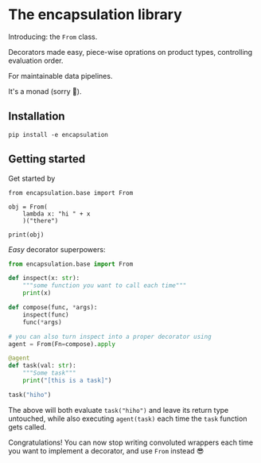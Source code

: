 # The encapsulation library 

Introducing: the `From` class.

Decorators made easy, piece-wise oprations on product types, controlling evaluation order.

For maintainable data pipelines.

It's a monad (sorry 🍪).

## Installation

`pip install -e encapsulation`

## Getting started

Get started by 

```
from encapsulation.base import From

obj = From(
    lambda x: "hi " + x        
    )("there")

print(obj)
```

*Easy* decorator superpowers:

```python
from encapsulation.base import From

def inspect(x: str): 
    """some function you want to call each time"""
    print(x)

def compose(func, *args):
    inspect(func)
    func(*args)

# you can also turn inspect into a proper decorator using
agent = From(Fn=compose).apply

@agent
def task(val: str):
    """Some task"""
    print("[this is a task]")

task("hiho")
```

The above will both evaluate `task("hiho")` and leave its return type untouched, while also
executing `agent(task)` each time the `task` function gets called.

Congratulations! You can now stop writing convoluted wrappers each time you want to implement a decorator, and use `From` instead 😎